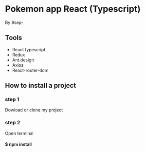 # Pokemon app React (Typescript)
By 9sep-

## Tools
- React typescript
- Redux
- Ant.design
- Axios
- React-router-dom

## How to install a project

### step 1
Dowload or clone my project

### step 2
Open terminal
#### $ npm install
